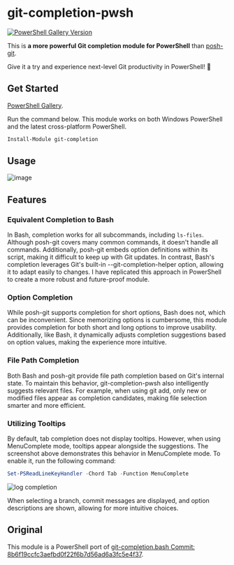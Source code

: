 # git-completion-pwsh

[![PowerShell Gallery Version](https://img.shields.io/powershellgallery/v/git-completion)](https://www.powershellgallery.com/packages/git-completion)

This is **a more powerful Git completion module for PowerShell** than [posh-git](https://github.com/dahlbyk/posh-git).

Give it a try and experience next-level Git productivity in PowerShell! 🚀

## Get Started

[PowerShell Gallery](https://www.powershellgallery.com/packages/git-completion).

Run the command below. This module works on both Windows PowerShell and the latest cross-platform PowerShell.

```powershell
Install-Module git-completion
```

## Usage

![image](https://github.com/user-attachments/assets/6d702fe0-5084-4dbf-8b62-3e7c99a6b087)

## Features

### Equivalent Completion to Bash

In Bash, completion works for all subcommands, including `ls-files`. Although posh-git covers many common commands, it doesn't handle all commands. Additionally, posh-git embeds option definitions within its script, making it difficult to keep up with Git updates. In contrast, Bash's completion leverages Git's built-in --git-completion-helper option, allowing it to adapt easily to changes. I have replicated this approach in PowerShell to create a more robust and future-proof module.

### Option Completion
While posh-git supports completion for short options, Bash does not, which can be inconvenient. Since memorizing options is cumbersome, this module provides completion for both short and long options to improve usability.
Additionally, like Bash, it dynamically adjusts completion suggestions based on option values, making the experience more intuitive.

### File Path Completion
Both Bash and posh-git provide file path completion based on Git's internal state. To maintain this behavior, git-completion-pwsh also intelligently suggests relevant files. For example, when using git add, only new or modified files appear as completion candidates, making file selection smarter and more efficient.

### Utilizing Tooltips
By default, tab completion does not display tooltips. However, when using MenuComplete mode, tooltips appear alongside the suggestions. The screenshot above demonstrates this behavior in MenuComplete mode.
To enable it, run the following command:

```powershell
Set-PSReadLineKeyHandler -Chord Tab -Function MenuComplete
```

![log completion](https://github.com/user-attachments/assets/f8327f31-58f8-46cd-af75-97392a0f5cc9)

When selecting a branch, commit messages are displayed, and option descriptions are shown, allowing for more intuitive choices.

## Original

This module is a PowerShell port of [git-completion.bash Commit: 8b6f19ccfc3aefbd0f22f6b7d56ad6a3fc5e4f37](https://github.com/git/git/blob/8b6f19ccfc3aefbd0f22f6b7d56ad6a3fc5e4f37/contrib/completion/git-completion.bash).
